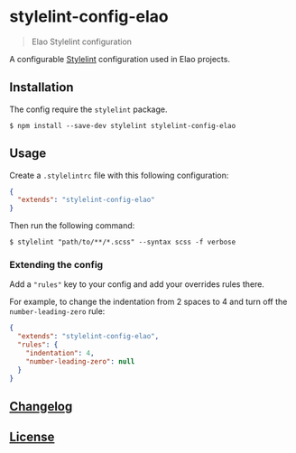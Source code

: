 # stylelint-config-elao

> Elao Stylelint configuration

A configurable [Stylelint](http://stylelint.io/) configuration used in Elao projects.

## Installation

The config require the `stylelint` package.

```console
$ npm install --save-dev stylelint stylelint-config-elao
```

## Usage

Create a `.stylelintrc` file with this following configuration:

```json
{
  "extends": "stylelint-config-elao"
}
```

Then run the following command:
```console
$ stylelint "path/to/**/*.scss" --syntax scss -f verbose
```

### Extending the config

Add a `"rules"` key to your config and add your overrides rules there.

For example, to change the indentation from 2 spaces to 4 and turn off the `number-leading-zero` rule:

```json
{
  "extends": "stylelint-config-elao",
  "rules": {
    "indentation": 4,
    "number-leading-zero": null
  }
}
```

## [Changelog](CHANGELOG.md)

## [License](LICENSE)
